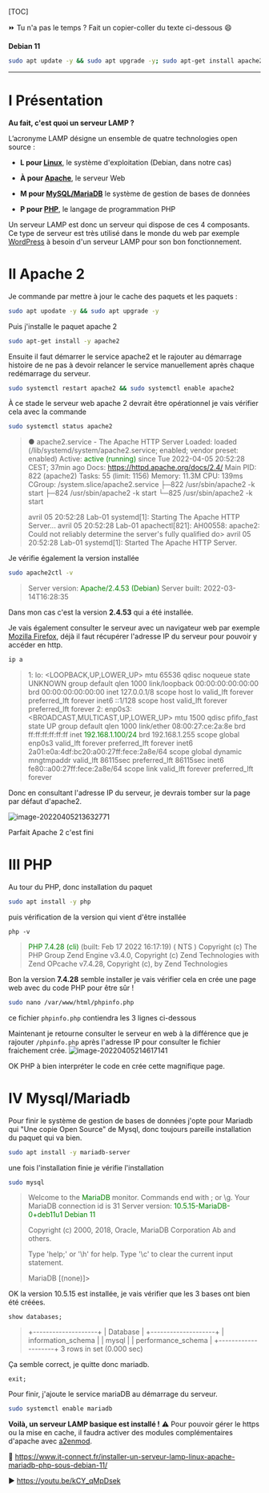 [TOC]

⏩ Tu n'a pas le temps ? Fait un copier-coller du texte ci-dessous :smile:

**Debian 11**

```bash
sudo apt update -y && sudo apt upgrade -y; sudo apt-get install apache2 -y && sudo systemctl restart apache2 && sudo systemctl enable apache2; sudo apt-get install -y php; sudo apt-get install -y mariadb-server && sudo systemctl restart mariadb && sudo systemctl enable mariadb && sudo bash -c 'echo "<\?php" >> /var/www/html/phpinfo.php' && sudo bash -c 'echo "phpinfo();" >> /var/www/html/phpinfo.php' && sudo bash -c 'echo "?>" >> /var/www/html/phpinfo.php'
```

---

# I Présentation

**Au fait, c'est quoi un serveur LAMP ?** 

L’acronyme LAMP désigne un ensemble de quatre technologies open source :

- **L pour [Linux](https://www.it-connect.fr/cours-tutoriels/administration-systemes/linux/)**, le système d'exploitation (Debian, dans notre cas)

- **À pour [Apache](https://www.it-connect.fr/cours-tutoriels/administration-systemes/serveur-web/apache/)**, le serveur Web

- **M pour [MySQL/MariaDB](MySQL/MariaDB)** le système de gestion de bases de données

- **P pour [PHP](https://fr.wikipedia.org/wiki/PHP)**, le langage de programmation PHP

Un serveur LAMP est donc un serveur qui dispose de ces 4 composants. Ce type de serveur est très utilisé dans le monde du web par exemple [WordPress](https://fr.wikipedia.org/wiki/WordPress) à besoin d'un serveur LAMP pour son bon fonctionnement.

# II Apache 2

Je commande par mettre à jour le cache des paquets et les paquets :

```bash
sudo apt upodate -y && sudo apt upgrade -y
```

Puis j'installe le paquet apache 2

```bash
sudo apt-get install -y apache2
```

Ensuite il faut démarrer le service apache2 et le rajouter au démarrage histoire de ne pas à devoir relancer le service manuellement après chaque redémarrage du serveur.

```bash
sudo systemctl restart apache2 && sudo systemctl enable apache2
```

À ce stade le serveur web apache 2 devrait être opérationnel je vais vérifier cela avec la commande

```bash
sudo systemctl status apache2
```

>● apache2.service - The Apache HTTP Server
>Loaded: loaded (/lib/systemd/system/apache2.service; enabled; vendor preset: enabled)
>Active: <span style="color:green">active (running)</span> since Tue 2022-04-05 20:52:28 CEST; 37min ago
> Docs: https://httpd.apache.org/docs/2.4/
>Main PID: 822 (apache2)
>Tasks: 55 (limit: 1156)
>Memory: 11.3M
>  CPU: 139ms
>CGroup: /system.slice/apache2.service
>       ├─822 /usr/sbin/apache2 -k start
>       ├─824 /usr/sbin/apache2 -k start
>       └─825 /usr/sbin/apache2 -k start
>
>avril 05 20:52:28 Lab-01 systemd[1]: Starting The Apache HTTP Server...
>avril 05 20:52:28 Lab-01 apachectl[821]: AH00558: apache2: Could not reliably determine the server's fully qualified do>
>avril 05 20:52:28 Lab-01 systemd[1]: Started The Apache HTTP Server.

Je vérifie également la version installée

```bash
sudo apache2ctl -v
```

>Server version: <span style="color:green">Apache/2.4.53 (Debian)</span>
>Server built:   2022-03-14T16:28:35

Dans mon cas c'est la version **2.4.53** qui a été installée.

Je vais également consulter le serveur avec un navigateur web par exemple [Mozilla Firefox](https://www.mozilla.org/fr/firefox/new/), déjà il faut récupérer l'adresse IP du serveur pour pouvoir y accéder en http.

```bash
ip a
```

>1: lo: <LOOPBACK,UP,LOWER_UP> mtu 65536 qdisc noqueue state UNKNOWN group default qlen 1000
>link/loopback 00:00:00:00:00:00 brd 00:00:00:00:00:00
>inet 127.0.0.1/8 scope host lo
> valid_lft forever preferred_lft forever
>inet6 ::1/128 scope host
> valid_lft forever preferred_lft forever
>2: enp0s3: <BROADCAST,MULTICAST,UP,LOWER_UP> mtu 1500 qdisc pfifo_fast state UP group default qlen 1000
>link/ether 08:00:27:ce:2a:8e brd ff:ff:ff:ff:ff:ff
>inet <span style="color:green">192.168.1.100/24</span> brd 192.168.1.255 scope global enp0s3
> valid_lft forever preferred_lft forever
>inet6 2a01:e0a:4df:bc20:a00:27ff:fece:2a8e/64 scope global dynamic mngtmpaddr
> valid_lft 86115sec preferred_lft 86115sec
>inet6 fe80::a00:27ff:fece:2a8e/64 scope link
> valid_lft forever preferred_lft forever

Donc en consultant l'adresse IP du serveur, je devrais tomber sur la page par défaut d'apache2.

![image-20220405213632771](C:\Users\medaey\AppData\Roaming\Typora\typora-user-images\image-20220405213632771.png)

Parfait Apache 2 c'est fini

# III PHP

Au tour du PHP, donc installation du paquet

```bash
sudo apt install -y php
```

puis vérification de la version qui vient d'être installée

```
php -v
```

><span style="color:green">PHP 7.4.28 (cli)</span> (built: Feb 17 2022 16:17:19) ( NTS )
>Copyright (c) The PHP Group
>Zend Engine v3.4.0, Copyright (c) Zend Technologies
>with Zend OPcache v7.4.28, Copyright (c), by Zend Technologies

Bon la version **7.4.28** semble installer je vais vérifier cela en crée une page web avec du code PHP pour être sûr !

```bash
sudo nano /var/www/html/phpinfo.php
```

ce fichier `phpinfo.php` contiendra les 3 lignes ci-dessous

><?php
>phpinfo();
>?>

Maintenant je retourne consulter le serveur en web à la différence que je rajouter `/phpinfo.php` après l'adresse IP pour consulter le fichier fraichement crée.
![image-20220405214617141](C:\Users\medaey\AppData\Roaming\Typora\typora-user-images\image-20220405214617141.png)

OK PHP à bien interpréter le code en crée cette magnifique page.

# IV Mysql/Mariadb

Pour finir le système de gestion de bases de données j'opte pour Mariadb qui "Une copie Open Source" de Mysql, donc toujours pareille installation du paquet qui va bien.

```bash
sudo apt install -y mariadb-server
```

une fois l'installation finie je vérifie l'installation

```bash
sudo mysql
```

>Welcome to the <span style="color:green">MariaDB</span> monitor.  Commands end with ; or \g.
>Your MariaDB connection id is 31
>Server version: <span style="color:green">10.5.15-MariaDB-0+deb11u1 Debian 11</span>
>
>Copyright (c) 2000, 2018, Oracle, MariaDB Corporation Ab and others.
>
>Type 'help;' or '\h' for help. Type '\c' to clear the current input statement.
>
>MariaDB [(none)]>

OK la version 10.5.15 est installée, je vais vérifier que les 3 bases ont bien été créées.

```mysql
show databases;
```

>+--------------------+
>| Database           |
>+--------------------+
>| information_schema |
>| mysql              |
>| performance_schema |
>+--------------------+
>3 rows in set (0.000 sec)

Ça semble correct, je quitte donc mariadb.

```mysql
exit;
```

Pour finir, j'ajoute le service mariaDB au démarrage du serveur.

```bash
sudo systemctl enable mariadb
```

**Voilà, un serveur LAMP basique est installé !** 
⚠️ Pour pouvoir gérer le https ou la mise en cache, il faudra activer des modules complémentaires d'apache avec [a2enmod](https://technique.arscenic.org/lamp-linux-apache-mysql-php/apache-le-serveur-http/article/la-gestion-des-modules).

📝 https://www.it-connect.fr/installer-un-serveur-lamp-linux-apache-mariadb-php-sous-debian-11/

▶ https://youtu.be/kCY_qMpDsek
